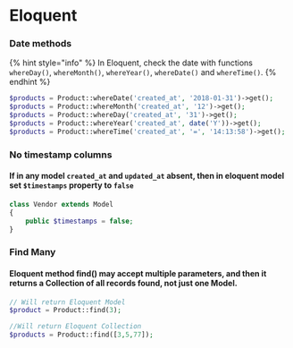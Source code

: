 # Eloquent

### Date methods

{% hint style="info" %}
In Eloquent, check the date with functions ​`whereDay()`​, `​whereMonth()`​, `​whereYear()`​, `whereDate()`​ and `​whereTime()`​.
{% endhint %}

```php
$products = Product::whereDate('created_at', '2018-01-31')->get();
$products = Product::whereMonth('created_at', '12')->get();
$products = Product::whereDay('created_at', '31')->get();
$products = Product::whereYear('created_at', date('Y'))->get();
$products = Product::whereTime('created_at', '=', '14:13:58')->get();
```

### No timestamp columns

#### If in any model `created_at` and `updated_at` absent, then in eloquent model set `$timestamps` property to `false`

```php
class Vendor extends Model
{
	public $timestamps = false;
}
```

### Find Many

#### Eloquent method find\(\) may accept multiple parameters, and then it returns a Collection of all records found, not just one Model.

```php
// Will return Eloquent Model
$product = Product::find(3);

//Will return Eloquent Collection
$products = Product::find([3,5,77]); 
```

